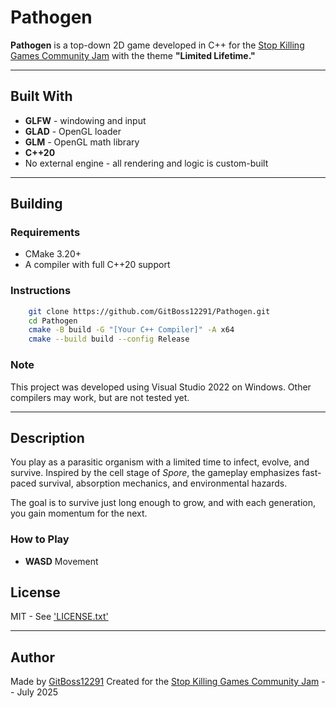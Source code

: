 # Pathogen

**Pathogen** is a top-down 2D game developed in C++ for the 
[Stop Killing Games Community Jam](https://itch.io/jam/stop-killing-games-game-jam) with the theme **"Limited Lifetime."**

---

## Built With

- **GLFW** - windowing and input
- **GLAD** - OpenGL loader
- **GLM**  - OpenGL math library
- **C++20**
- No external engine - all rendering and logic is custom-built

---

## Building

### Requirements

- CMake 3.20+
- A compiler with full C++20 support

### Instructions

```bash
	git clone https://github.com/GitBoss12291/Pathogen.git
	cd Pathogen
	cmake -B build -G "[Your C++ Compiler]" -A x64
	cmake --build build --config Release
```

### Note

This project was developed using Visual Studio 2022 on Windows. Other compilers may work, but are not tested yet.

---

## Description

You play as a parasitic organism with a limited time to infect, evolve, and survive. Inspired by the cell stage of *Spore*,
the gameplay emphasizes fast-paced survival, absorption mechanics, and environmental hazards.

The goal is to survive just long enough to grow, and with each generation, you gain momentum for the next.

### How to Play

- **WASD** Movement

## License

MIT - See ['LICENSE.txt'](LICENSE.txt)

---

## Author

Made by [GitBoss12291](https://github.com/GitBoss12291)
Created for the [Stop Killing Games Community Jam](https://itch.io/jam/stop-killing-games-game-jam) -- July 2025
